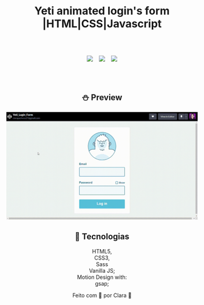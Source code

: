 <div align="center">
<img width="400px" src="https://elements-cover-images-0.imgix.net/c9badd6f-6e38-41ed-8c7e-4c4d883ed2b4?auto=compress%2Cformat&fit=max&w=900&s=d2a0ff94c8aafb2a751c34f9b139e1a5" alt="">&nbsp;&nbsp;&nbsp;

# Yeti animated login's form |HTML|CSS|Javascript


<div align="center">
<img width="400px" src="https://media0.giphy.com/media/35PYs5wP4wk0PqPx4H/giphy.gif?cid=ecf05e47ehnnjmpxjv87vsn901cqqroxdfkwhzn2hluijkuv&rid=giphy.gif&ct=g" alt="">&nbsp;&nbsp;&nbsp;
</div>
<br>

<p align="center">
<img src="https://img.shields.io/github/last-commit/Clara-Pacheco/yeti_login_form?style=for-the-badge"/>&nbsp;&nbsp;&nbsp;
<img src="https://img.shields.io/github/repo-size/Clara-Pacheco/yeti_login_form?style=for-the-badge"/>&nbsp;&nbsp;&nbsp;
<img src="https://img.shields.io/github/languages/count/Clara-Pacheco/yeti_login_form?style=for-the-badge"/>
</p>
<br>
<br>

## ⛄ Preview  

![preview](https://github.com/Clara-Pacheco/yeti_login_form/blob/main/video/Yeti_Login_Form-Google-Chrome-2023-01-11-18-20-52.gif)

 ## 🧪 Tecnologias 

 HTML5,<br>
 CSS3,<br>
 Sass<br>
 Vanilla JS;<br>
 Motion Design with:<br>
     gsap;<br>
    
Feito com 💜 por Clara 🚀


 </div>
